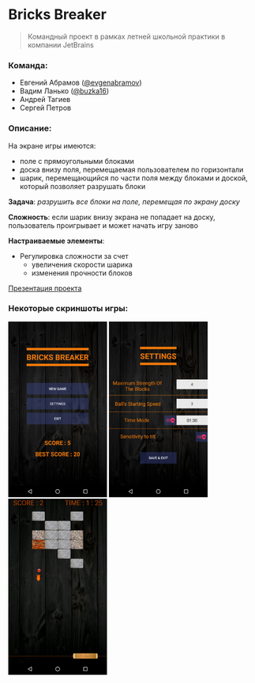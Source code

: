 # Bricks Breaker
> Командный проект в рамках летней школьной практики в компании JetBrains

### Команда:
- Евгений Абрамов ([@evgenabramov](https://github.com/evgenabramov))
- Вадим Ланько ([@buzka16](https://github.com/buzka16))
- Андрей Тагиев 
- Сергей Петров

### Описание:
На экране игры имеются:
- поле с прямоугольными блоками
- доска внизу поля, перемещаемая пользователем по горизонтали
- шарик, перемещающийся по части поля между блоками и доской, который позволяет разрушать блоки
  
**Задача**: *разрушить все блоки на поле, перемещая по экрану доску*

**Сложность**: если шарик внизу экрана не попадает на доску, пользователь проигрывает и может начать игру заново

**Настраиваемые элементы**:
- Регулировка сложности за счет 
  - увеличения скорости шарика 
  - изменения прочности блоков

[Презентация проекта](BricksBreaker.pdf)

### Некоторые скриншоты игры:

<img src="images/screenshot1.png" alt="drawing" width="200"/>
<img src="images/screenshot2.png" alt="drawing" width="200"/>
<img src="images/screenshot3.png" alt="drawing" width="200"/>
